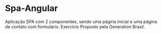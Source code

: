 # Spa-Angular
Aplicação SPA com 2 componentes, sendo uma página inicial e uma página de contato com formulário.
Exercício Proposto pela Generation Brasil.
